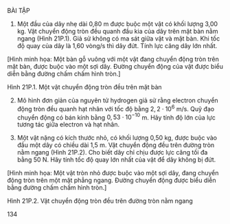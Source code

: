 BÀI TẬP

1. Một đầu của dây nhẹ dài 0,80 m được buộc một vật có khối lượng 3,00 kg. Vật chuyển động tròn đều quanh đầu kia của dây trên mặt bàn nằm ngang (Hình 21P.1). Giả sử không có ma sát giữa vật và mặt bàn. Khi tốc độ quay của dây là 1,60 vòng/s thì dây đứt. Tính lực căng dây lớn nhất.

[Hình minh họa: Một bàn gỗ vuông với một vật đang chuyển động tròn trên mặt bàn, được buộc vào một sợi dây. Đường chuyển động của vật được biểu diễn bằng đường chấm chấm hình tròn.]

Hình 21P.1. Một vật chuyển động tròn đều trên mặt bàn

2. Mô hình đơn giản của nguyên tử hydrogen giả sử rằng electron chuyển động tròn đều quanh hạt nhân với tốc độ bằng $2,2 \cdot 10^6$ m/s. Quỹ đạo chuyển động có bán kính bằng $0,53 \cdot 10^{-10}$ m. Hãy tính độ lớn của lực tương tác giữa electron và hạt nhân.

3. Một vật nặng có kích thước nhỏ, có khối lượng 0,50 kg, được buộc vào đầu một dây có chiều dài 1,5 m. Vật chuyển động đều trên đường tròn nằm ngang (Hình 21P.2). Cho biết dây chỉ chịu được lực căng tối đa bằng 50 N. Hãy tính tốc độ quay lớn nhất của vật để dây không bị đứt.

[Hình minh họa: Một vật tròn nhỏ được buộc vào một sợi dây, đang chuyển động tròn trên một mặt phẳng ngang. Đường chuyển động được biểu diễn bằng đường chấm chấm hình tròn.]

Hình 21P.2. Vật chuyển động tròn đều trên đường tròn nằm ngang

134
